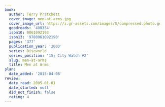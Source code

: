 ```yaml
---
book:
  author: Terry Pratchett
  cover_image: men-at-arms.jpg
  cover_image_url: https://i.gr-assets.com/images/S/compressed.photo.goodreads.com/books/1388215150l/400354.jpg
  goodreads: '400354'
  isbn10: 0061092193
  isbn13: '9780061092190'
  pages: '377'
  publication_year: '2003'
  series: Discworld
  series_position: '15; City Watch #2'
  slug: men-at-arms
  title: Men at Arms
plan:
  date_added: '2015-04-08'
review:
  date_read: 2005-01-01
  date_started: null
  did_not_finish: false
  rating: 4
---
```

